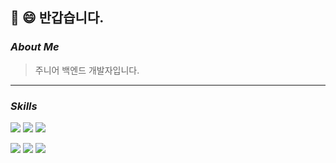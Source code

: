 ##   :wave: :smile: 반갑습니다.

### _About Me_

> 주니어 백엔드 개발자입니다.

---


### _*Skills*_

<img src="https://img.shields.io/badge/JAVA-007396?style=for-the-badge&logo=JAVA&logoColor=white"> <img src="https://img.shields.io/badge/spring_boot-6DB33F?style=for-the-badge&logo=springboot&logoColor=white"> <img src="https://img.shields.io/badge/spring_security-6DB33F?style=for-the-badge&logo=springsecurity&logoColor=white"> 

<img src="https://img.shields.io/badge/MySQL-4479A1?style=for-the-badge&logo=MySQL&logoColor=white"> <img src="https://img.shields.io/badge/Firebase-FFCA28?style=for-the-badge&logo=Firebase&logoColor=white"> 
 <img src="https://img.shields.io/badge/AWS-232F3E?style=for-the-badge&logo=AMAZONAWS&logoColor=white">
